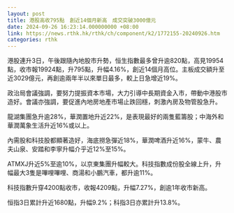 ```yaml
---
layout: post
title: 港股高收795點　創近14個月新高　成交突破3000億元
date: 2024-09-26 16:23:14.000000000 +08:00
link: https://news.rthk.hk/rthk/ch/component/k2/1772155-20240926.htm
categories: rthk
---
```


港股連升3日，午後跟隨內地股市升勢，恒生指數最多曾升逾820點，高見19954點，收市報19924點，升795點，升幅4.16%，創近14個月高位。主板成交額升至近3029億元，再創逾兩年半以來單日最多，較上日急增近19%。

政治局會議強調，要努力提振資本市場，大力引導中長期資金入市，帶動中港股市造好。會議亦強調，要促進內地房地產市場止跌回穩，刺激內房及物管股急升。

龍湖集團急升逾28%，華潤置地升近22%，是表現最好的兩隻藍籌股；中海外和華潤萬象生活升近16%或以上。

內需股和科技股都顯著造好，海底撈急彈近18%，華潤啤酒升近16%，蒙牛、農夫山泉、安踏和李寧升幅介乎近12%至15%。

ATMXJ升近5%至逾10%，以京東集團升幅較大。科技指數成份股全線上升，升幅最大3隻是嗶哩嗶哩、商湯和小鵬汽車，都升逾11%。

科技指數升穿4200點收市，收報4209點，升幅7.27%，創逾1年收市新高。

恒指3日累計升近1680點，升幅9.2%；科指3日亦累計升13.8%。
